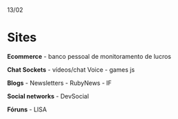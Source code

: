 13/02

# Sites

**Ecommerce**
	- banco pessoal de monitoramento de lucros

**Chat Sockets**
	- vídeos/chat Voice
	- games js

**Blogs**
	- Newsletters
		- RubyNews
		- IF

 **Social networks**
	- DevSocial

**Fóruns**
	- LISA 





